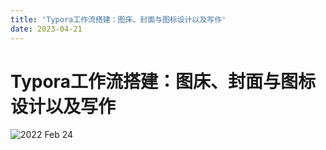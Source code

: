 ```yaml
---
title: 'Typora工作流搭建：图床、封面与图标设计以及写作'
date: 2023-04-21
---
```


# Typora工作流搭建：图床、封面与图标设计以及写作

![2022 Feb 24](https://s2.loli.net/2023/04/21/1z67cOYD8Ay3sUa.webp)
